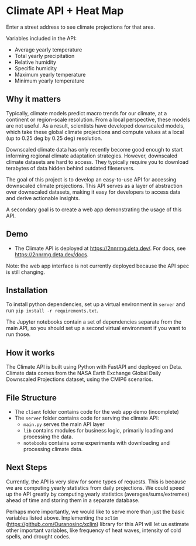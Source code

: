 # Climate API + Heat Map

Enter a street address to see climate projections for that area.

Variables included in the API:
- Average yearly temperature
- Total yearly precipitation
- Relative humidity
- Specific humidity
- Maximum yearly temperature
- Minimum yearly temperature

## Why it matters

Typically, climate models predict macro trends for our climate, at a continent or region-scale resolution. 
From a local perspective, these models are not useful. As a result, scientists have developed downscaled models, which
take these global climate projections and compute values at a local (up to 0.25 deg by 0.25 deg) resolution. 

Downscaled climate data has only recently become good enough to start informing regional climate adaptation strategies. 
However, downscaled climate datasets are hard to access. They typically require you to download terabytes of data hidden behind outdated 
fileservers. 

The goal of this project is to develop an easy-to-use API for accessing downscaled climate projections. This API serves 
as a layer of abstraction over downscaled datasets, making it easy for developers to access data and derive actionable insights. 

A secondary goal is to create a web app demonstrating the usage of this API.

## Demo
- The Climate API is deployed at https://2nnrmg.deta.dev/. For docs, see https://2nnrmg.deta.dev/docs.

Note: the web app interface is not currently deployed because the API spec is still changing. 

## Installation

To install python dependencies, set up a virtual environment in `server` and run `pip install -r requirements.txt`. 

The Jupyter notebooks contain a set of dependencies separate from the main API, so you should set up a second virtual 
environment if you want to run those. 

## How it works

The Climate API is built using Python with FastAPI and deployed on Deta. Climate data comes from the NASA Earth Exchange
Global Daily Downscaled Projections dataset, using the CMIP6 scenarios.

## File Structure

- The `client` folder contains code for the web app demo (incomplete)
- The `server` folder contains code for serving the climate API:
  - `main.py` serves the main API layer
  - `lib` contains modules for business logic, primarily loading and processing the data. 
  - `notebooks` contains some experiments with downloading and processing climate data.

## Next Steps

Currently, the API is very slow for some types of requests. This is because we are computing yearly statistics from 
daily projections. We could speed up the API greatly by computing yearly statistics (averages/sums/extremes) ahead of 
time and storing them in a separate database.

Perhaps more importantly, we would like to serve more than just the basic variables listed above. Implementing the 
`xclim` (https://github.com/Ouranosinc/xclim) library for this API will let us estimate other important variables, like 
frequency of heat waves, intensity of cold spells, and drought codes.
